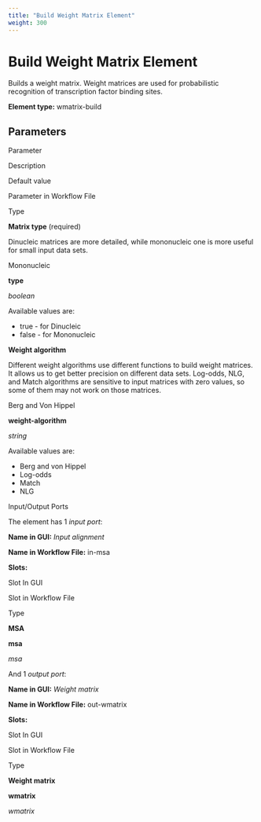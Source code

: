 ```yaml
---
title: "Build Weight Matrix Element"
weight: 300
---
```



# Build Weight Matrix Element

Builds a weight matrix. Weight matrices are used for probabilistic recognition of transcription factor binding sites.

**Element type:** wmatrix-build

Parameters
----------

Parameter

Description

Default value

Parameter in Workflow File

Type

**Matrix type** (required)

Dinucleic matrices are more detailed, while mononucleic one is more useful for small input data sets.

Mononucleic

**type**

_boolean_

Available values are:

*   true - for Dinucleic
*   false - for Mononucleic

**Weight algorithm**

Different weight algorithms use different functions to build weight matrices. It allows us to get better precision on different data sets. Log-odds, NLG, and Match algorithms are sensitive to input matrices with zero values, so some of them may not work on those matrices.

Berg and Von Hippel

**weight-algorithm**

_string_

Available values are:

*   Berg and von Hippel
*   Log-odds
*   Match
*   NLG

Input/Output Ports

The element has 1 _input port_:

**Name in GUI:** _Input alignment_

**Name in Workflow File:** in-msa

**Slots:**

Slot In GUI

Slot in Workflow File

Type

**MSA**

**msa**

_msa_

And 1 _output port_:

**Name in GUI:** _Weight matrix_

**Name in Workflow File:** out-wmatrix

**Slots:**

Slot In GUI

Slot in Workflow File

Type

**Weight matrix**

**wmatrix**

_wmatrix_
